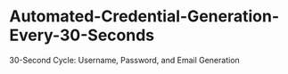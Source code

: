 # Automated-Credential-Generation-Every-30-Seconds
30-Second Cycle: Username, Password, and Email Generation
